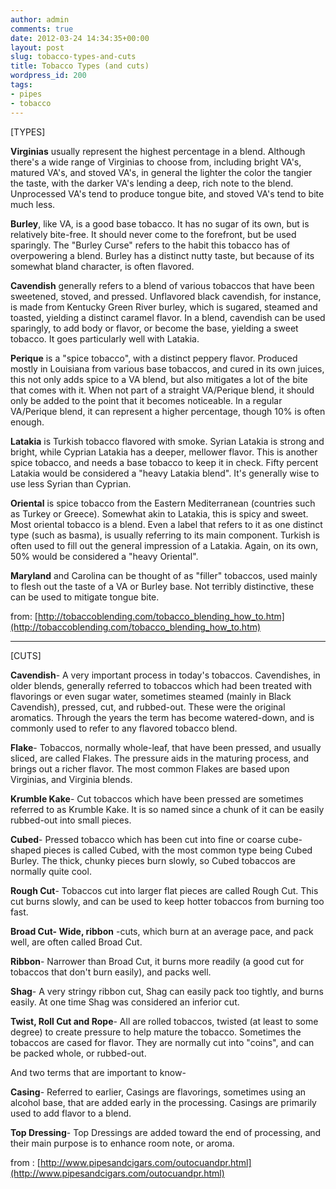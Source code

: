 ```yaml
---
author: admin
comments: true
date: 2012-03-24 14:34:35+00:00
layout: post
slug: tobacco-types-and-cuts
title: Tobacco Types (and cuts)
wordpress_id: 200
tags:
- pipes
- tobacco
---
```


[TYPES]




**Virginias** usually represent the highest percentage in a blend. Although there's a wide range of Virginias to choose from, including bright VA's, matured VA's, and stoved VA's, in general the lighter the color the tangier the taste, with the darker VA's lending a deep, rich note to the blend. Unprocessed VA's tend to produce tongue bite, and stoved VA's tend to bite much less.




**Burley**, like VA, is a good base tobacco. It has no sugar of its own, but is relatively bite-free. It should never come to the forefront, but be used sparingly. The "Burley Curse" refers to the habit this tobacco has of overpowering a blend. Burley has a distinct nutty taste, but because of its somewhat bland character, is often flavored.




**Cavendish** generally refers to a blend of various tobaccos that have been sweetened, stoved, and pressed. Unflavored black cavendish, for instance, is made from Kentucky Green River burley, which is sugared, steamed and toasted, yielding a distinct caramel flavor. In a blend, cavendish can be used sparingly, to add body or flavor, or become the base, yielding a sweet tobacco. It goes particularly well with Latakia.




**Perique** is a "spice tobacco", with a distinct peppery flavor. Produced mostly in Louisiana from various base tobaccos, and cured in its own juices, this not only adds spice to a VA blend, but also mitigates a lot of the bite that comes with it. When not part of a straight VA/Perique blend, it should only be added to the point that it becomes noticeable. In a regular VA/Perique blend, it can represent a higher percentage, though 10% is often enough.




**Latakia** is Turkish tobacco flavored with smoke. Syrian Latakia is strong and bright, while Cyprian Latakia has a deeper, mellower flavor. This is another spice tobacco, and needs a base tobacco to keep it in check. Fifty percent Latakia would be considered a "heavy Latakia blend". It's generally wise to use less Syrian than Cyprian.




**Oriental** is spice tobacco from the Eastern Mediterranean (countries such as Turkey or Greece). Somewhat akin to Latakia, this is spicy and sweet. Most oriental tobacco is a blend. Even a label that refers to it as one distinct type (such as basma), is usually referring to its main component. Turkish is often used to fill out the general impression of a Latakia. Again, on its own, 50% would be considered a "heavy Oriental".




**Maryland** and Carolina can be thought of as "filler" tobaccos, used mainly to flesh out the taste of a VA or Burley base. Not terribly distinctive, these can be used to mitigate tongue bite.




from: [http://tobaccoblending.com/tobacco_blending_how_to.htm](http://tobaccoblending.com/tobacco_blending_how_to.htm)




* * *




[CUTS]







**Cavendish**- A very important process in today's tobaccos. Cavendishes, in older blends, generally referred to tobaccos which had been treated with flavorings or even sugar water, sometimes steamed (mainly in Black Cavendish), pressed, cut, and rubbed-out. These were the original aromatics. Through the years the term has become watered-down, and is commonly used to refer to any flavored tobacco blend.




**Flake**- Tobaccos, normally whole-leaf, that have been pressed, and usually sliced, are called Flakes. The pressure aids in the maturing process, and brings out a richer flavor. The most common Flakes are based upon Virginias, and Virginia blends.




**Krumble Kake**- Cut tobaccos which have been pressed are sometimes referred to as Krumble Kake. It is so named since a chunk of it can be easily rubbed-out into small pieces.




**Cubed**- Pressed tobacco which has been cut into fine or coarse cube-shaped pieces is called Cubed, with the most common type being Cubed Burley. The thick, chunky pieces burn slowly, so Cubed tobaccos are normally quite cool.




**Rough Cut**- Tobaccos cut into larger flat pieces are called Rough Cut. This cut burns slowly, and can be used to keep hotter tobaccos from burning too fast.




**Broad Cut- Wide, ribbon** -cuts, which burn at an average pace, and pack well, are often called Broad Cut.




**Ribbon**- Narrower than Broad Cut, it burns more readily (a good cut for tobaccos that don't burn easily), and packs well.




**Shag**- A very stringy ribbon cut, Shag can easily pack too tightly, and burns easily. At one time Shag was considered an inferior cut.




**Twist, Roll Cut and Rope**- All are rolled tobaccos, twisted (at least to some degree) to create pressure to help mature the tobacco. Sometimes the tobaccos are cased for flavor. They are normally cut into "coins", and can be packed whole, or rubbed-out.




And two terms that are important to know-




**Casing**- Referred to earlier, Casings are flavorings, sometimes using an alcohol base, that are added early in the processing. Casings are primarily used to add flavor to a blend.




**Top Dressing**- Top Dressings are added toward the end of processing, and their main purpose is to enhance room note, or aroma.







from : [http://www.pipesandcigars.com/outocuandpr.html](http://www.pipesandcigars.com/outocuandpr.html)
